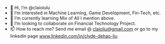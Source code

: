 - 👋 Hi, I’m @claiolulu
- 👀 I’m interested in Machine Learning, Game Development, Fin-Tech, etc.
- 🌱 I’m currently learning Mix of All I mention above.
- 💞️ I’m looking to collaborate on Financial Technology Project.
- 📫 How to reach me? Send me email @ claioliu@gmail.com or go to my linkedin page www.linkedin.com/in/clyde-dehao-liu

<!---
claiolulu/claiolulu is a ✨ special ✨ repository because its `README.md` (this file) appears on your GitHub profile.
You can click the Preview link to take a look at your changes.
--->
